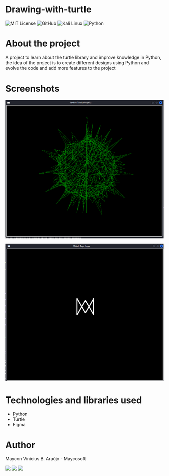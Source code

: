 # Drawing-with-turtle

![MIT License](https://img.shields.io/github/license/Ileriayo/markdown-badges?style=for-the-badge)
![GitHub](https://img.shields.io/badge/GitHub-100000?style=for-the-badge&logo=github&logoColor=white)
![Kali Linux](https://img.shields.io/badge/Kali_Linux-557C94?style=for-the-badge&logo=kali-linux&logoColor=white)
![Python](https://img.shields.io/badge/Python-3776AB?style=for-the-badge&logo=python&logoColor=white)

# About the project
 A project to learn about the turtle library and improve knowledge in Python, the idea of the project is to create different designs using Python and evolve the code and add more features to the project

# Screenshots

![img1](/Screenshot_V.png)

![img2](/Screenshot_WD.png)

# Technologies and libraries used
- Python
- Turtle
- Figma


# Author

Maycon Vinicius B. Araújo - Maycosoft

<a href="https://www.linkedin.com/in/mayconaraujo-tech/" target="_blank"><img src="https://img.shields.io/badge/-LinkedIn-%230077B5?style=for-the-badge&logo=linkedin&logoColor=white" target="_blank"></a>
  <a href="https://instagram.com/mayconaraujo.tech" target="_blank"><img src="https://img.shields.io/badge/-Instagram-%23E4405F?style=for-the-badge&logo=instagram&logoColor=white" target="_blank"></a>
  <a href = "mailto:mayconvbatista84@gmail.com"><img src="https://img.shields.io/badge/Gmail-D14836?style=for-the-badge&logo=gmail&logoColor=white"></a>